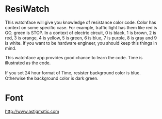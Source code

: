 # ResiWatch
This watchface will give you knowledge of resistance color code. Color has context on some specific case.
For example, traffic light has them like red is GO, green is STOP.
In a context of electric circuit, 0 is black, 1 is brown, 2 is red, 3 is orange, 4 is yellow, 5 is green, 6 is blue, 7 is purple, 8 is gray and 9 is white. If you want to be hardware engineer, you should keep this things in mind. 

This watchface app provides good chance to learn the code. Time is illustrated as the code. 

If you set 24 hour format of Time, resister background color is blue.　Otherwise the background color is dark green.

# Font
http://www.astigmatic.com
